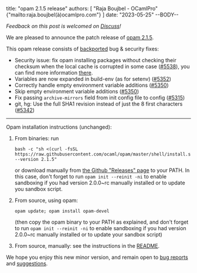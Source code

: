 title: "opam 2.1.5 release"
authors: [
  "Raja Boujbel - OCamlPro" {"mailto:raja.boujbel(à)ocamlpro.com"}
]
date: "2023-05-25"
--BODY--


_Feedback on this post is welcomed on [Discuss](https://discuss.ocaml.org/t/ann-opam-2-1-5-release/12290)!_

We are pleased to announce the patch release of [opam 2.1.5](https://github.com/ocaml/opam/releases/tag/2.1.5).

This opam release consists of [backported](https://github.com/ocaml/opam/issues/5444) bug & security fixes:

* Security issue: fix opam installing packages without checking their checksum when the  local cache is corrupted in some case ([#5538](https://github.com/ocaml/opam/pull/5538)), you can find more information [there](opam-2-1-5-local-cache).
* Variables are now expanded in build-env (as for setenv) ([#5352](https://github.com/ocaml/opam/pull/5352))
* Correctly handle empty environment variable additions ([#5350](https://github.com/ocaml/opam/pull/5350))
* Skip empty environment variable additions ([#5350](https://github.com/ocaml/opam/pull/5350))
* Fix passing `archive-mirrors` field from init config file to config   ([#5315](https://github.com/ocaml/opam/pull/5315))
* git, hg: Use the full SHA1 revision instead of just the 8 first characters   ([#5342](https://github.com/ocaml/opam/pull/5342))

---

Opam installation instructions (unchanged):

1. From binaries: run

    ```
    bash -c "sh <(curl -fsSL https://raw.githubusercontent.com/ocaml/opam/master/shell/install.sh) --version 2.1.5"
    ```

    or download manually from [the Github "Releases" page](https://github.com/ocaml/opam/releases/tag/2.1.5) to your PATH. In this case, don't forget to run `opam init --reinit -ni` to enable sandboxing if you had version 2.0.0~rc manually installed or to update you sandbox script.

2. From source, using opam:

    ```
    opam update; opam install opam-devel
    ```

   (then copy the opam binary to your PATH as explained, and don't forget to run `opam init --reinit -ni` to enable sandboxing if you had version 2.0.0~rc manually installed or to update your sandbox script)

3. From source, manually: see the instructions in the [README](https://github.com/ocaml/opam/tree/2.1.5#compiling-this-repo).

We hope you enjoy this new minor version, and remain open to [bug reports](https://github.com/ocaml/opam/issues) and [suggestions](https://github.com/ocaml/opam/issues).

